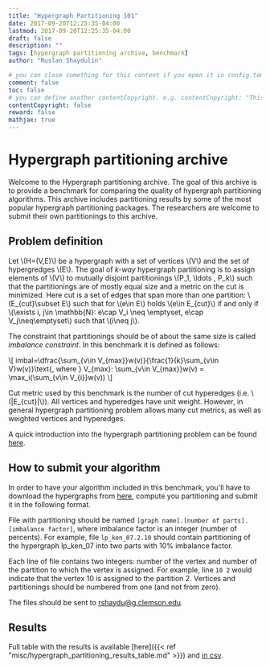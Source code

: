 ```yaml
---
title: "Hypergraph Partitioning 101"
date: 2017-09-20T12:25:35-04:00
lastmod: 2017-09-20T12:25:35-04:00
draft: false
description: ""
tags: [hypergraph partitioning archive, benchmark]
author: "Ruslan Shaydulin"

# you can close something for this content if you open it in config.toml.
comment: false
toc: false
# you can define another contentCopyright. e.g. contentCopyright: "This is an another copyright."
contentCopyright: false
reward: false
mathjax: true
---
```


# Hypergraph partitioning archive 

Welcome to the Hypergraph partitioning archive.  The goal of this archive is to provide a benchmark for comparing the quality of hypergraph partitioning algorithms. This archive includes partitioning results by some of the most popular hypergraph partitioning packages. The researchers are welcome to submit their own partitionings to this archive.

## Problem definition

Let \\(H=(V,E)\\) be a hypergraph with a set of vertices \\(V\\) and the set of hypergredges \\(E\\). The goal of *k-way* hypergraph partitioning is to assign elements of \\(V\\) to mutually disjoint partitionings \\(P\_1, \ldots , P\_k\\) such that the partitionings are of mostly equal size and a metric on the cut is minimized. Here cut is a set of edges that span more than one partition: \\(E\_{cut}\subset E\\) such that for \\(e\in E\\) holds \\(e\in E\_{cut}\\) if and only if \\(\exists i, j\in \mathbb{N}: e\cap V_i \neq \emptyset, e\cap V_j\neq\emptyset\\) such that \\(i\neq j\\).

The constraint that partitionings should be of about the same size is called *imbalance constraint*. In this benchmark it is defined as follows: 

\\[ imbal=\dfrac{\sum\_{v\in V\_{max}}w(v)}{\frac{1}{k}\sum\_{v\in V}w(v)}\text{, where } V\_{max}: \sum\_{v\in V\_{max}}w(v) = \max\_i(\sum\_{v\in V\_{i}}w(v)) \\]

Cut metric used by this benchmark is the number of cut hyperedges (i.e. \\(|E\_{cut}|\\)). All vertices and hyperedges have unit weight. However, in general hypergraph partitioning problem allows many cut metrics, as well as weighted vertices and hyperedges.

A quick introduction into the hypergraph partitioning problem can be found [here](http://blog.shaydul.in/post/hypergraph-partitioning-101/).

## How to submit your algorithm

In order to have your algorithm included in this benchmark, you'll have to download the hypergraphs from [here](https://clemson.box.com/s/r26tz74u6dlq87z9ukll80o66ur7lsje), compute you partitioning and submit it in the following format.

File with partitioning should be named `[graph name].[number of parts].[imbalance factor]`, where imbalance factor is an integer (number of percents). For example, file `lp_ken_07.2.10` should contain partitioning of the hypergraph lp\_ken\_07 into two parts with 10% imbalance factor.

Each line of file contains two integers: number of the vertex and number of the partition to which the vertex is assigned. For example, line `10 2` would indicate that the vertex 10 is assigned to the partition 2. Vertices and partitionings should be numbered from one (and not from zero).

The files should be sent to [rshaydu@g.clemson.edu](mailto:rshaydu@g.clemson.edu). 

## Results

Full table with the results is available [here]({{< ref "misc/hypergraph_partitioning_results_table.md" >}}) and [in csv](http://shaydul.in/misc/algebraic_distance_on_hypergraphs_results.csv).
